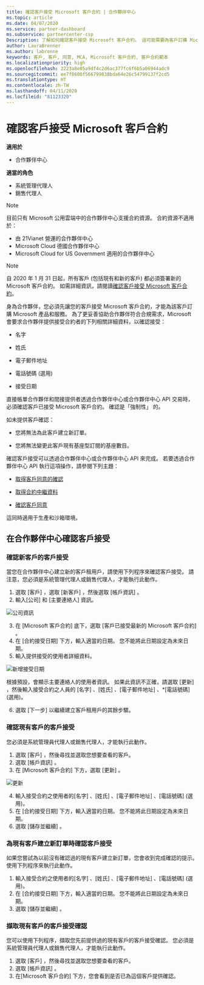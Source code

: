 ```yaml
---
title: 確認客戶接受 Microsoft 客戶合約 | 合作夥伴中心
ms.topic: article
ms.date: 04/07/2020
ms.service: partner-dashboard
ms.subservice: partnercenter-csp
Description: 了解如何確認客戶接受 Microsoft 客戶合約。 這可能需要為客戶訂購 Microsoft 產品和服務。
author: LauraBrenner
ms.author: labrenne
keywords: 客戶, 客戶, 同意, MCA, Microsoft 客戶合約, 客戶合約範本
ms.localizationpriority: high
ms.openlocfilehash: 2223a8e05a9df4c2d6ac377fc6f6b5a06944adc9
ms.sourcegitcommit: ee7f8600f566799838bda64e26c54799137f2cd5
ms.translationtype: HT
ms.contentlocale: zh-TW
ms.lasthandoff: 04/11/2020
ms.locfileid: "81123320"
---
```

# <a name="confirm-customer-acceptance-of-the-microsoft-customer-agreement"></a>確認客戶接受 Microsoft 客戶合約

**適用於**
-  合作夥伴中心

**適當的角色**

- 系統管理代理人
- 銷售代理人

> [!NOTE]
> 目前只有 Microsoft 公用雲端中的合作夥伴中心支援合約資源。 合約資源不適用於：
> * 由 21Vianet 營運的合作夥伴中心
> * Microsoft Cloud 德國合作夥伴中心
> * Microsoft Cloud for US Government 適用的合作夥伴中心

>[!NOTE]
>自 2020 年 1 月 31 日起，所有客戶 (包括現有和新的客戶) 都必須簽署新的 Microsoft 客戶合約。 如需詳細資訊，請閱讀[確認客戶接受 Microsoft 客戶合約](confirm-customer-agreement.md)。

身為合作夥伴，您必須先讓您的客戶接受 Microsoft 客戶合約，才能為該客戶訂購 Microsoft 產品和服務。 為了更妥善協助合作夥伴符合合規需求，Microsoft 會要求合作夥伴提供接受合約者的下列相關詳細資料，以確認接受：

- 名字

- 姓氏

- 電子郵件地址

- 電話號碼 (選用)

- 接受日期

直接帳單合作夥伴和間接提供者透過合作夥伴中心或合作夥伴中心 API 交易時，必須確認客戶已接受 Microsoft 客戶合約。 確認是「強制性」  的。

如未提供客戶確認：

-    您將無法為此客戶建立新訂單。

-    您將無法變更此客戶現有基座型訂閱的基座數目。

確認客戶接受可以透過合作夥伴中心或合作夥伴中心 API 來完成。 若要透過合作夥伴中心 API 執行這項操作，請參閱下列主題： 

-   [取得客戶同意的確認](https://docs.microsoft.com/partner-center/develop/get-confirmation-of-customer-consent)

-   [取得合約中繼資料](https://docs.microsoft.com/partner-center/develop/get-agreement-metadata)

-   [確認客戶同意](https://docs.microsoft.com/partner-center/develop/confirm-customer-consent)


這同時適用于生產和沙箱環境。

## <a name="confirming-customer-acceptance-in-partner-center"></a>在合作夥伴中心確認客戶接受

### <a name="confirm-customer-acceptance-for-a-new-customer"></a>確認新客戶的客戶接受

當您在合作夥伴中心建立新的客戶租用戶，請使用下列程序來確認客戶接受。 請注意，您必須是系統管理代理人或銷售代理人，才能執行此動作。

1. 選取 [客戶]  ，選取 [新客戶]  ，然後選取 [帳戶資訊]  。
2. 輸入[公司]  和 [主要連絡人]  資訊。

![公司資訊](images/mca/mca1.png)

3. 在 [Microsoft 客戶合約]  底下，選取 [客戶已接受最新的 Microsoft 客戶合約]  。
4. 在 [合約接受日期]  下方，輸入適當的日期。 您不能將此日期設定為未來日期。
5. 輸入提供接受的使用者詳細資料。

![新增接受日期](images/mca/MCA3.png)

根據預設，會顯示主要連絡人的使用者資訊。 如果此資訊不正確，請選取 [更新]  ，然後輸入接受合約之人員的 [名字]  、[姓氏]  、[電子郵件地址]  、*[電話號碼]  (選用)。

6. 選取 [下一步]  以繼續建立客戶租用戶的其餘步驟。

### <a name="confirm-customer-acceptance-for-an-existing-customer"></a>確認現有客戶的客戶接受

您必須是系統管理員代理人或銷售代理人，才能執行此動作。

1. 選取 [客戶]  ，然後尋找並選取您想要查看的客戶。
2. 選取 [帳戶資訊]  。
3. 在 [Microsoft 客戶合約]  下方，選取 [更新]  。

![更新](images/mca/mca4.png)

4. 輸入接受合約之使用者的[名字]  、[姓氏]  、[電子郵件地址]  、[電話號碼]  (選用)。
5. 在 [合約接受日期]  下方，輸入適當的日期。 您不能將此日期設定為未來日期。
6. 選取 [儲存並繼續]  。

### <a name="confirm-customer-acceptance-while-creating-new-order-for-an-existing-customer"></a>為現有客戶建立新訂單時確認客戶接受

如果您嘗試為以前沒有確認過的現有客戶建立新訂單，您會收到完成確認的提示。 使用下列程序來執行此動作。

1. 輸入接受合約之使用者的[名字]  、[姓氏]  、[電子郵件地址]  、[電話號碼]  (選用)。
2. 在 [合約接受日期]  下方，輸入適當的日期。 您不能將此日期設定為未來日期。
3. 選取 [儲存並繼續]  。

### <a name="retrieve-confirmation-of-customer-acceptance-for-an-existing-customer"></a>擷取現有客戶的客戶接受確認

您可以使用下列程序，擷取您先前提供過的現有客戶的客戶接受確認。 您必須是系統管理員代理人或銷售代理人，才能執行此動作。

1. 選取 [客戶]  ，然後尋找並選取您想要查看的客戶。
2. 選取 [帳戶資訊]  。
3. 在[Microsoft 客戶合約]  下方，您會看到是否已為這個客戶提供確認。
